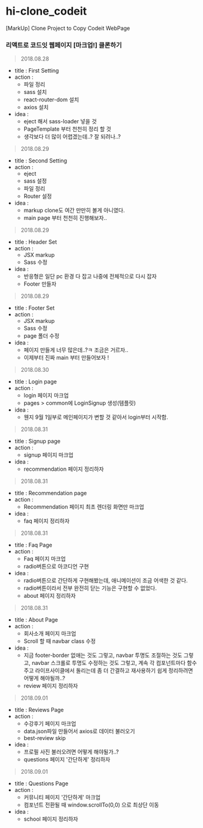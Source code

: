 # hi-clone_codeit
[MarkUp] Clone Project to Copy Codeit WebPage

### 리액트로 코드잇 웹페이지 [마크업!] 클론하기

> 2018.08.28
  - title : First Setting
  - action : 
    - 파일 정리
    - sass 설치
    - react-router-dom 설치
    - axios 설치
  - idea : 
    - eject 해서 sass-loader 넣을 것
    - PageTemplate 부터 천천히 정리 할 것
    - 생각보다 더 많이 어렵겠는데..? 잘 되려나..?

> 2018.08.29
  - title : Second Setting
  - action : 
    - eject
    - sass 설정
    - 파일 정리
    - Router 설정
  - idea : 
    - markup clone도 여간 만만히 볼게 아니였다.
    - main page 부터 천천히 진행해보자..

> 2018.08.29
  - title : Header Set
  - action : 
    - JSX markup
    - Sass 수정
  - idea : 
    - 반응형은 일단 pc 환경 다 잡고 나중에 전체적으로 다시 잡자
    - Footer 만들자

> 2018.08.29
  - title : Footer Set
  - action : 
    - JSX markup
    - Sass 수정
    - page 폴더 수정
  - idea : 
    - 페이지 만들게 너무 많은데..?ㅋ 조금은 거르자..
    - 이제부터 진짜 main 부터 만들어보자 !

> 2018.08.30
  - title : Login page
  - action : 
    - login 페이지 마크업
    - pages > common에 LoginSignup 생성(템플릿)
  - idea : 
    - 웬지 9월 1일부로 메인페이지가 변할 것 같아서 login부터 시작함.

> 2018.08.31
  - title : Signup page
  - action : 
    - signup 페이지 마크업
  - idea : 
    - recommendation 페이지 정리하자

> 2018.08.31
  - title : Recommendation page
  - action : 
    - Recommendation 페이지 최초 렌더링 화면만 마크업
  - idea : 
    - faq 페이지 정리하자

> 2018.08.31
  - title : Faq Page
  - action : 
    - Faq 페이지 마크업
    - radio버튼으로 아코디언 구현
  - idea : 
    - radio버튼으로 간단하게 구현해봤는데, 애니메이션이 조금 어색한 것 같다.
    - radio버튼이라서 전부 완전히 닫는 기능은 구현할 수 없었다.
    - about 페이지 정리하자

> 2018.08.31
  - title : About Page
  - action : 
    - 회사소개 페이지 마크업
    - Scroll 할 때 navbar class 수정
  - idea : 
    - 지금 footer-border 없애는 것도 그렇고,
      navbar 투명도 조절하는 것도 그렇고,
      navbar 스크롤로 투명도 수정하는 것도 그렇고,
      계속 각 컴포넌트마다 함수 주고 라이프사이클에서 돌리는데
      좀 더 간결하고 재사용하기 쉽게 정리하려면 어떻게 해야될까..?
    - review 페이지 정리하자

> 2018.09.01
  - title : Reviews Page
  - action : 
    - 수강후기 페이지 마크업
    - data.json파일 만들어서 axios로 데이터 불러오기
    - best-review skip
  - idea : 
    - 프로필 사진 불러오려면 어떻게 해야될가..?
    - questions 페이지 '간단하게' 정리하자

> 2018.09.01
  - title : Questions Page
  - action : 
    - 커뮤니티 페이지 '간단하게' 마크업
    - 컴포넌트 전환될 때 window.scrollTo(0,0) 으로 최상단 이동
  - idea : 
    - school 페이지 정리하자